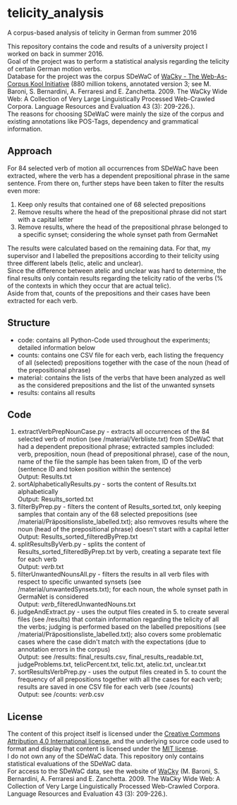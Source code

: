 # telicity_analysis
A corpus-based analysis of telicity in German from summer 2016

This repository contains the code and results of a university project I worked on back in summer 2016.  
Goal of the project was to perform a statistical analysis regarding the telicity of certain German motion verbs.  
Database for the project was the corpus SDeWaC of [WaCky - The Web-As-Corpus Kool Initiative](https://wacky.sslmit.unibo.it/doku.php) (880 million tokens, annotated version 3; see M. Baroni, S. Bernardini, A. Ferraresi and E. Zanchetta. 2009. The WaCky Wide Web: A Collection of Very Large Linguistically Processed Web-Crawled Corpora. Language Resources and Evaluation 43 (3): 209-226.).  
The reasons for choosing SDeWaC were mainly the size of the corpus and existing annotations like POS-Tags, dependency and grammatical information.

## Approach
For 84 selected verb of motion all occurrences from SDeWaC have been extracted, where the verb has a dependent prepositional phrase in the same sentence. From there on, further steps have been taken to filter the results even more:
1. Keep only results that contained one of 68 selected prepositions
2. Remove results where the head of the prepositional phrase did not start with a capital letter
3. Remove results, where the head of the prepositional phrase belonged to a specific synset; considering the whole synset path from GermaNet

The results were calculated based on the remaining data. For that, my supervisor and I labelled the prepositions according to their telicity using three different labels (telic, atelic and unclear).  
Since the difference between atelic and unclear was hard to determine, the final results only contain results regarding the telicity ratio of the verbs (% of the contexts in which they occur that are actual telic).  
Aside from that, counts of the prepositions and their cases have been extracted for each verb.

## Structure
* code: contains all Python-Code used throughout the experiments; detailed information below
* counts: contains one CSV file for each verb, each listing the frequency of all (selected) prepositions together with the case of the noun (head of the prepositional phrase)
* material: contains the lists of the verbs that have been analyzed as well as the considered prepositions and the list of the unwanted synsets
* results: contains all results

## Code
1. extractVerbPrepNounCase.py - extracts all occurrences of the 84 selected verb of motion (see /material/Verbliste.txt) from SDeWaC that had a dependent prepositional phrase; extracted samples included: verb, preposition, noun (head of prepositional phrase), case of the noun, name of the file the sample has been taken from, ID of the verb (sentence ID and token position within the sentence)  
Output: Results.txt
2. sortAlphabeticallyResults.py - sorts the content of Results.txt alphabetically  
Output: Results\_sorted.txt
3. filterByPrep.py - filters the content of Results_sorted.txt, only keeping samples that contain any of the 68 selected prepositions (see /material/Präpositionsliste_labelled.txt); also remvoves results where the noun (head of the prepositional phrase) doesn't start with a capital letter  
Output: Results\_sorted\_filteredByPrep.txt
4. splitResultsByVerb.py - splits the content of Results_sorted_filteredByPrep.txt by verb, creating a separate text file for each verb  
Output: *verb*.txt
5. filterUnwantedNounsAll.py - filters the results in all verb files with respect to specific unwanted synsets (see /material/unwantedSynsets.txt); for each noun, the whole synset path in GermaNet is considered  
Output: *verb*\_filteredUnwantedNouns.txt
6. judgeAndExtract.py - uses the output files created in 5. to create several files (see /results) that contain information regarding the telicity of all the verbs; judging is performed based on the labelled prepositions (see /material/Präpositionsliste_labelled.txt); also covers some problematic cases where the case didn't match with the expectations (due to annotation errors in the corpus)  
Output: see /results: final\_results.csv, final\_results\_readable.txt, judgeProblems.txt, telicPercent.txt, telic.txt, atelic.txt, unclear.txt
7. sortResultsVerbPrep.py - uses the output files created in 5. to count the frequency of all prepositions together with all the cases for each verb; results are saved in one CSV file for each verb (see /counts)  
Output: see /counts: *verb*.csv

## License
The content of this project itself is licensed under the [Creative Commons Attribution 4.0 International license](https://creativecommons.org/licenses/by/4.0/), and the underlying source code used to format and display that content is licensed under the [MIT license](https://github.com/inlpi/telicity_analysis/blob/master/LICENSE.md).  
I do not own any of the SDeWaC data. This repository only contains statistical evaluations of the SDeWaC data.  
For access to the SDeWaC data, see the website of [WaCky](https://wacky.sslmit.unibo.it/doku.php) (M. Baroni, S. Bernardini, A. Ferraresi and E. Zanchetta. 2009. The WaCky Wide Web: A Collection of Very Large Linguistically Processed Web-Crawled Corpora. Language Resources and Evaluation 43 (3): 209-226.).

